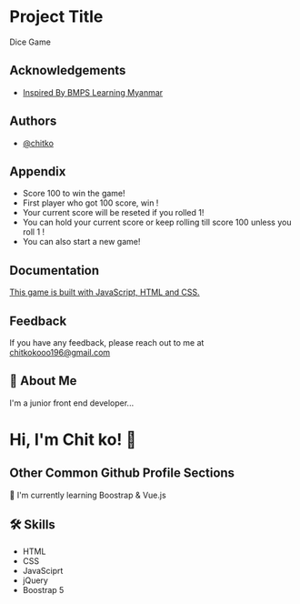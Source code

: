 
# Project Title

Dice Game


## Acknowledgements

 - [Inspired By BMPS Learning Myanmar](https://awesomeopensource.com/project/elangosundar/awesome-README-templates)
 


## Authors

- [@chitko](https://www.github.com/octokatherine)


## Appendix

- Score 100 to win the game!
- First player who got 100 score, win !
- Your current score will be reseted if you rolled 1!
- You can hold your current score or keep rolling till score 100 unless you roll 1 !
- You can also start a new game!


## Documentation

[This game is built with JavaScript, HTML and CSS.](https://linktodocumentation)


## Feedback

If you have any feedback, please reach out to me at chitkokooo196@gmail.com


## 🚀 About Me
I'm a junior front end developer...


# Hi, I'm Chit ko! 👋


## Other Common Github Profile Sections

🧠 I'm currently learning Boostrap & Vue.js




## 🛠 Skills
- HTML
- CSS
- JavaSciprt
- jQuery
- Boostrap 5


